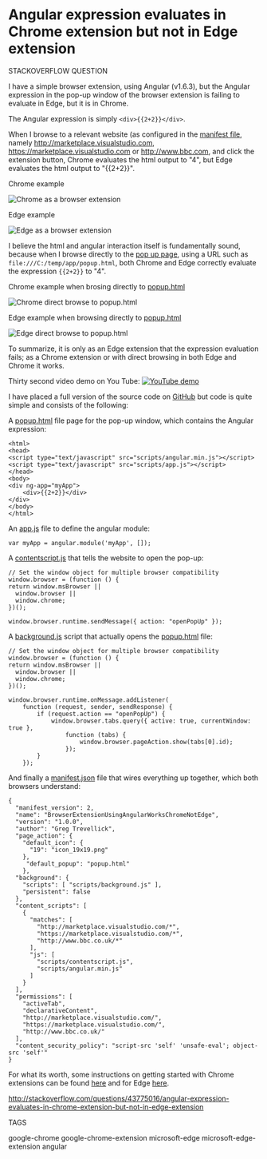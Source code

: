 # Angular expression evaluates in Chrome extension but not in Edge extension

STACKOVERFLOW QUESTION

I have a simple browser extension, using Angular (v1.6.3), but the Angular expression in the pop-up window of the browser extension is failing to evaluate in Edge, but it is in Chrome.

The Angular expression is simply ```<div>{{2+2}}</div>```.


When I browse to a relevant website (as configured in the [manifest file](https://github.com/GregTrevellick/BrowserExtensionUsingAngularWorksInChromeNotInEdge/blob/master/app/manifest.json), namely http://marketplace.visualstudio.com, https://marketplace.visualstudio.com or http://www.bbc.com, and click the extension button, Chrome evaluates the html output to "4", but Edge evaluates the html output to "{{2+2}}".    

Chrome example

![Chrome as a browser extension](http://i.imgur.com/9bFBu7I.png)

Edge example

![Edge as a browser extension](http://i.imgur.com/nAhgBEu.png)

I believe the html and angular interaction itself is fundamentally sound, because when I browse directly to the [pop up page](https://github.com/GregTrevellick/BrowserExtensionUsingAngularWorksInChromeNotInEdge/blob/master/app/popup.html), using a URL such as ```file:///C:/temp/app/popup.html```, both Chrome and Edge correctly evaluate the expression ```{{2+2}}``` to "4". 

Chrome example when brosing directly to [popup.html](https://github.com/GregTrevellick/BrowserExtensionUsingAngularWorksInChromeNotInEdge/blob/master/app/popup.html)

![Chrome direct browse to popup.html](http://i.imgur.com/hARYA8g.png)

Edge example when browsing directly to [popup.html](https://github.com/GregTrevellick/BrowserExtensionUsingAngularWorksInChromeNotInEdge/blob/master/app/popup.html)

![Edge direct browse to popup.html](http://i.imgur.com/38hIRKx.png)

To summarize, it is only as an Edge extension that the expression evaluation fails; as a Chrome extension or with direct browsing in both Edge and Chrome it works.

Thirty second video demo on You Tube:
[![YouTube demo](https://img.youtube.com/vi/MEk-0VzBGHo/0.jpg)](https://www.youtube.com/watch?v=MEk-0VzBGHo)

I have placed a full version of the source code on [GitHub](https://github.com/GregTrevellick/BrowserExtensionUsingAngularWorksInChromeNotInEdge) but code is quite simple and consists of the following:

A [popup.html](https://github.com/GregTrevellick/BrowserExtensionUsingAngularWorksInChromeNotInEdge/blob/master/app/popup.html) file page for the pop-up window, which contains the Angular expression:

    <html>
    <head>
    <script type="text/javascript" src="scripts/angular.min.js"></script>
    <script type="text/javascript" src="scripts/app.js"></script>
    </head>
    <body>
    <div ng-app="myApp">
        <div>{{2+2}}</div>
    </div>
    </body>
    </html>

An [app.js](https://github.com/GregTrevellick/BrowserExtensionUsingAngularWorksInChromeNotInEdge/blob/master/app/scripts/app.js) file to define the angular module:

    var myApp = angular.module('myApp', []);

A [contentscript.js](https://github.com/GregTrevellick/BrowserExtensionUsingAngularWorksInChromeNotInEdge/blob/master/app/scripts/contentscript.js) that tells the website to open the pop-up: 
 
    // Set the window object for multiple browser compatibility
    window.browser = (function () {
    return window.msBrowser ||
      window.browser ||
      window.chrome;
    })();

    window.browser.runtime.sendMessage({ action: "openPopUp" });


A [background.js](https://github.com/GregTrevellick/BrowserExtensionUsingAngularWorksInChromeNotInEdge/blob/master/app/scripts/background.js) script that actually opens the [popup.html](https://github.com/GregTrevellick/BrowserExtensionUsingAngularWorksInChromeNotInEdge/blob/master/app/popup.html) file:


    // Set the window object for multiple browser compatibility
    window.browser = (function () {
    return window.msBrowser ||
      window.browser ||
      window.chrome;
    })();
    
    window.browser.runtime.onMessage.addListener(
        function (request, sender, sendResponse) {
            if (request.action == "openPopUp") {
                window.browser.tabs.query({ active: true, currentWindow: true },
                    function (tabs) {
                        window.browser.pageAction.show(tabs[0].id);
                    });
            }
        });   

And finally a [manifest.json](https://github.com/GregTrevellick/BrowserExtensionUsingAngularWorksInChromeNotInEdge/blob/master/app/manifest.json) file that wires everything up together, which both browsers understand:

    {
      "manifest_version": 2,
      "name": "BrowserExtensionUsingAngularWorksChromeNotEdge",
      "version": "1.0.0",
      "author": "Greg Trevellick",
      "page_action": {
        "default_icon": {
          "19": "icon_19x19.png"
        },
         "default_popup": "popup.html"
        },
      "background": {
        "scripts": [ "scripts/background.js" ],
        "persistent": false
      },
      "content_scripts": [
        {
          "matches": [
            "http://marketplace.visualstudio.com/*",
            "https://marketplace.visualstudio.com/*",
            "http://www.bbc.co.uk/*"
          ],
          "js": [
            "scripts/contentscript.js",
            "scripts/angular.min.js"
          ]
        }
      ],
      "permissions": [
        "activeTab",
        "declarativeContent",
        "http://marketplace.visualstudio.com/",
        "https://marketplace.visualstudio.com/",
        "http://www.bbc.co.uk/"
      ],
      "content_security_policy": "script-src 'self' 'unsafe-eval'; object-src 'self'"
    }

For what its worth, some instructions on getting started with Chrome extensions can be found [here](https://developer.chrome.com/extensions/getstarted) and for Edge [here](https://channel9.msdn.com/Blogs/One-Dev-Minute/Debugging-Microsoft-Edge-Extensions).


http://stackoverflow.com/questions/43775016/angular-expression-evaluates-in-chrome-extension-but-not-in-edge-extension

TAGS

google-chrome 
google-chrome-extension
microsoft-edge
microsoft-edge-extension
angular
